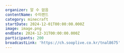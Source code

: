 ```yaml
---
organizer: 알 수 없음
contentName: 수미랜드
category: minecraft
startDate: 2024-12-01T00:00:00.000Z
image: image.png
endDate: 2024-12-31T00:00:00.000Z
participants: 200
broadcastLink: 'https://ch.sooplive.co.kr/tnal8675'
---
```


